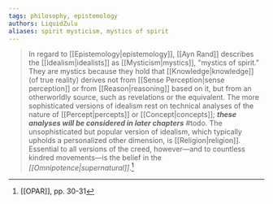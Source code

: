 ```yaml
---
tags: philosophy, epistemology
authors: LiquidZulu
aliases: spirit mysticism, mystics of spirit
---
```


>In regard to [[Epistemology|epistemology]], [[Ayn Rand]] describes the [[Idealism|idealists]] as [[Mysticism|mystics]], "mystics of spirit." They are mystics because they hold that [[Knowledge|knowledge]] (of true reality) derives not from [[Sense Perception|sense perception]] or from [[Reason|reasoning]] based on it, but from an otherworldly source, such as revelations or the equivalent. The more sophisticated versions of idealism rest on technical analyses of the nature of [[Percept|percepts]] or [[Concept|concepts]]; ***these analyses will be considered in later chapters*** #todo. The unsophisticated but popular version of idealism, which typically upholds a personalized other dimension, is [[Religion|religion]]. Essential to all versions of the creed, however—and to countless kindred movements—is the belief in the *[[Omnipotence|supernatural]]*.[^1]

[^1]: [[OPAR]], pp. 30-31